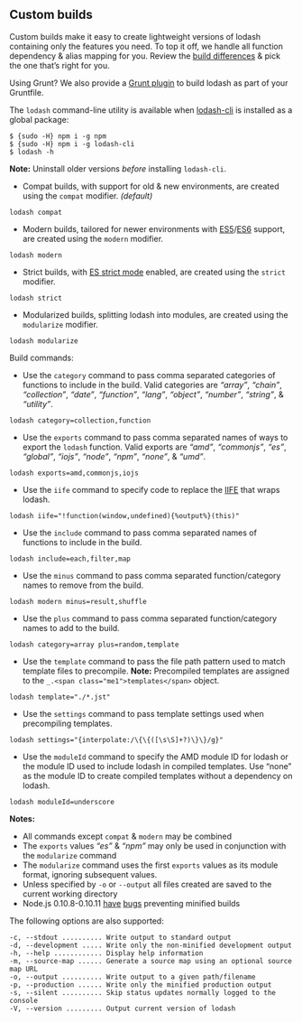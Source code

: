 ## Custom builds

Custom builds make it easy to create lightweight versions of lodash containing only the features you need. To top it off, we handle all function dependency & alias mapping for you. Review the [build differences](https://github.com/lodash/lodash/wiki/build-differences) & pick the one that’s right for you.

Using Grunt? We also provide a [Grunt plugin](https://npmjs.org/package/grunt-lodash) to build lodash as part of your Gruntfile.

The `lodash` command-line utility is available when [lodash-cli](https://npmjs.org/package/lodash-cli) is installed as a global package:

```
$ {sudo -H} npm i -g npm
$ {sudo -H} npm i -g lodash-cli
$ lodash -h
```

**Note:** Uninstall older versions _before_ installing `lodash-cli`.

*   Compat builds, with support for old & new environments, are created using the `compat` modifier. _(default)_

```
lodash compat
```

*   Modern builds, tailored for newer environments with [ES5](https://es5.github.io/)/[ES6](ttps://people.mozilla.org/~jorendorff/es6-draft.html) support, are created using the `modern` modifier.

```
lodash modern
```

*   Strict builds, with [ES strict mode](https://es5.github.io/#C) enabled, are created using the `strict` modifier.

```
lodash strict
```

*   Modularized builds, splitting lodash into modules, are created using the `modularize` modifier.

```
lodash modularize
```

Build commands:

*   Use the `category` command to pass comma separated categories of functions to include in the build. Valid categories are _“array”_, _“chain”_, _“collection”_, _“date”_, _“function”_, _“lang”_, _“object”_, _“number”_, _“string”_, & _“utility”_.

```
lodash category=collection,function
```

*   Use the `exports` command to pass comma separated names of ways to export the `lodash` function. Valid exports are _“amd”_, _“commonjs”_, _“es”_, _“global”_, _“iojs”_, _“node”_, _“npm”_, _“none”_, & _“umd”_.

```
lodash exports=amd,commonjs,iojs
```

*   Use the `iife` command to specify code to replace the [IIFE](http://benalman.com/news/2010/11/immediately-invoked-function-expression/) that wraps lodash.

```
lodash iife="!function(window,undefined){%output%}(this)"
```

*   Use the `include` command to pass comma separated names of functions to include in the build.

```
lodash include=each,filter,map
```

*   Use the `minus` command to pass comma separated function/category names to remove from the build.

```
lodash modern minus=result,shuffle
```

*   Use the `plus` command to pass comma separated function/category names to add to the build.

```
lodash category=array plus=random,template
```

*   Use the `template` command to pass the file path pattern used to match template files to precompile. **Note:** Precompiled templates are assigned to the `_.<span class="me1">templates</span>` object.

```
lodash template="./*.jst"
```

*   Use the `settings` command to pass template settings used when precompiling templates.

```
lodash settings="{interpolate:/\{\{([\s\S]+?)\}\}/g}"
```

*   Use the `moduleId` command to specify the AMD module ID for lodash or the module ID used to include lodash in compiled templates. Use “none” as the module ID to create compiled templates without a dependency on lodash.

```
lodash moduleId=underscore
```

**Notes:**

*   All commands except `compat` & `modern` may be combined
*   The `exports` values _“es”_ & _“npm”_ may only be used in conjunction with the `modularize` command
*   The `modularize` command uses the first `exports` values as its module format, ignoring subsequent values.
*   Unless specified by `-o` or `--output` all files created are saved to the current working directory
*   Node.js 0.10.8-0.10.11 [have](https://github.com/joyent/node/issues/5622) [bugs](https://github.com/joyent/node/issues/5688) preventing minified builds

The following options are also supported:

```
-c, --stdout .......... Write output to standard output
-d, --development ..... Write only the non-minified development output
-h, --help ............ Display help information
-m, --source-map ...... Generate a source map using an optional source map URL
-o, --output .......... Write output to a given path/filename
-p, --production ...... Write only the minified production output
-s, --silent .......... Skip status updates normally logged to the console
-V, --version ......... Output current version of lodash
```
